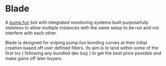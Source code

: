 # Blade

A [pump.fun](https://pump.fun/) bot with integrated monitoring systems built purposefully stateless to allow multiple instances with the same setup to be run and not interfere with each other.

Blade is designed for sniping pump.fun bonding curves at their initial creation based off user defined filters. Its aim is to land within some of the first txs ( following any bundled dev buy ) to get the best price possible and make gains off later buyers.
